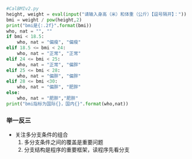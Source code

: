 ```python
#CalBMIv2.py
height, weight = eval(input("请输入身高（米）和体重（公斤）【逗号隔开】："))
bmi = weight / pow(height,2)
print("bmi是{:.2f}".format(bmi))
who, nat = "", ""
if bmi < 18.5:
	who, nat = "偏瘦", "偏瘦"
elif 18.5 <= bmi < 24:
	who, nat = "正常", "正常"
elif 24 <= bmi < 25:
	who, nat = "正常", "偏胖"
elif 25 <= bmi < 28:
	who, nat = "偏胖", "偏胖"
elif 28 <= bmi <30:
	who, nat = "偏胖", "肥胖"
else:
	who, nat = "肥胖","肥胖"
print("bmi指标为国际{}，国内{}".format(who,nat))
```
### 举一反三
- 关注多分支条件的组合
    1. 多分支条件之间的覆盖是重要问题
    2. 分支结构是程序的重要框架，读程序先看分支
